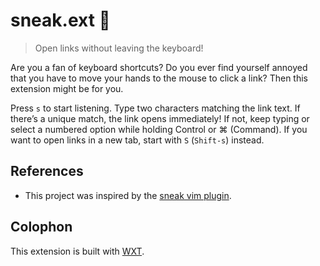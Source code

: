 # sneak.ext 👟

> Open links without leaving the keyboard!

Are you a fan of keyboard shortcuts? Do you ever find yourself annoyed that you have to move your hands to the mouse to click a link? Then this extension might be for you.

Press `s` to start listening. Type two characters matching the link text. If there’s a unique match, the link opens immediately! If not, keep typing or select a numbered option while holding Control or ⌘ (Command). If you want to open links in a new tab, start with `S` (`Shift-s`) instead.

## References

- This project was inspired by the [sneak vim plugin](https://github.com/justinmk/vim-sneak).

## Colophon

This extension is built with [WXT](https://wxt.dev).